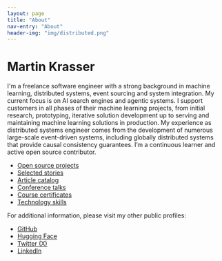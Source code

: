 ```yaml
---
layout: page
title: "About"
nav-entry: "About"
header-img: "img/distributed.png"
---
```


# Martin Krasser

I'm a freelance software engineer with a strong background in machine learning, distributed systems, event sourcing and system integration. My current focus is on AI search engines and agentic systems. I support customers in all phases of their machine learning projects, from initial research, prototyping, iterative solution development up to serving and maintaining machine learning solutions in production. My experience as distributed systems engineer comes from the development of numerous large-scale event-driven systems, including globally distributed systems that provide causal consistency guarantees. I’m a continuous learner and active open source contributor.

- [Open source projects](/open-source/)
- [Selected stories](/stories/)
- [Article catalog](/articles/)
- [Conference talks](/talks/)
- [Course certificates](/courses/)
- [Technology skills](/technologies/)

<p></p>

For additional information, please visit my other public profiles:

- [GitHub](https://github.com/krasserm)
- [Hugging Face](https://huggingface.co/krasserm)
- [Twitter (X)](https://x.com/mrt1nz)
- [LinkedIn](https://linkedin.com/in/krasserm)
